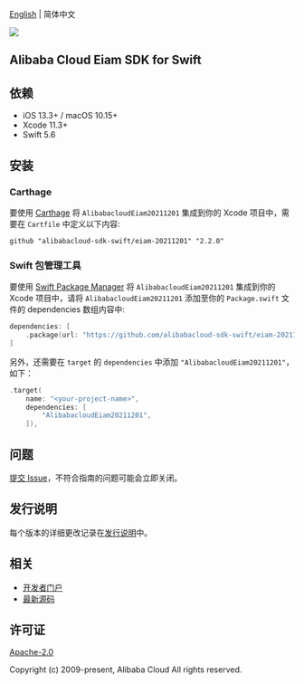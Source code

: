 [English](README.md) | 简体中文

![](https://aliyunsdk-pages.alicdn.com/icons/AlibabaCloud.svg)

## Alibaba Cloud Eiam SDK for Swift

## 依赖

- iOS 13.3+ / macOS 10.15+
- Xcode 11.3+
- Swift 5.6

## 安装

### Carthage

要使用 [Carthage](https://github.com/Carthage/Carthage) 将 `AlibabacloudEiam20211201` 集成到你的 Xcode 项目中，需要在 `Cartfile` 中定义以下内容:

```ogdl
github "alibabacloud-sdk-swift/eiam-20211201" "2.2.0"
```

### Swift 包管理工具

要使用 [Swift Package Manager](https://swift.org/package-manager/) 将 `AlibabacloudEiam20211201` 集成到你的 Xcode 项目中，请将 `AlibabacloudEiam20211201` 添加至你的 `Package.swift` 文件的 dependencies 数组内容中:

```swift
dependencies: [
    .package(url: "https://github.com/alibabacloud-sdk-swift/eiam-20211201.git", from: "2.2.0")
]
```

另外，还需要在 `target` 的 `dependencies` 中添加 `"AlibabacloudEiam20211201"`，如下：

```swift
.target(
    name: "<your-project-name>",
    dependencies: [
        "AlibabacloudEiam20211201",
    ]),
```

## 问题

[提交 Issue](https://github.com/alibabacloud-sdk-swift/eiam-20211201/issues/new)，不符合指南的问题可能会立即关闭。

## 发行说明

每个版本的详细更改记录在[发行说明](./ChangeLog.txt)中。

## 相关

* [开发者门户](https://next.api.aliyun.com/home)
* [最新源码](https://github.com/alibabacloud-sdk-swift/eiam-20211201)

## 许可证

[Apache-2.0](http://www.apache.org/licenses/LICENSE-2.0)

Copyright (c) 2009-present, Alibaba Cloud All rights reserved.
